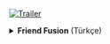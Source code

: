 [![Trailer](https://img.youtube.com/vi/VIDEO_ID/0.jpg)](https://www.youtube.com/watch?v=1pF_iDZWcmU)

<details>
<summary><strong>Friend Fusion</strong> (Türkçe)</summary>
Hoşgeldiniz.

# Proje Açıklaması

Bu proje, kullanıcıların gerçek zamanlı sohbet edebileceği ve içerik paylaşımında bulunabileceği bir platform sunmaktadır. Kullanıcılar, paylaşım yaptıkları gönderilere yorum yapabilir ve bu yorumlara yanıt verebilirler. **Media** sekmesi altında tüm kullanıcıların paylaştığı gönderileri görebilirken, kullanıcı avatarlarına tıklayarak o kullanıcıların profillerini ziyaret edebilirler. **Meeting** sekmesinde ise yeni odalar oluşturup mevcut odalara katılarak sohbet yapma imkanı bulunmaktadır.

## Ana Özellikler
- **Kullanıcı Profili**: Kullanıcılar, üst kısımdaki avatarlarına tıklayarak açılan menüde kendi profillerine, ayarlarına gidebilir veya sistemden çıkış yapabilirler.
- **Gerçek Zamanlı İletişim**: Meeting sayfasına giderek anlık sohbet odaları oluşturabilir, mevcut odalara katılabilir ve diğer kullanıcılarla iletişim kurabilirler.
- **Post Paylaşımı**: Kullanıcılar, gönderi paylaşıp bunlara yorum yapabilir ve diğer kullanıcıların paylaşımlarını görüntüleyebilirler.

### Back-End 
**api-be**, NestJS tabanlı bir API sunmaktadır. Bu API aşağıdaki özellikleri içermektedir:
- **JWT ve 2FA**: Kullanıcı kimlik doğrulaması ve iki faktörlü kimlik doğrulama desteği.
- **Custom Error Handling**: Özel hata yakala sistemi ile kullanıcı deneyimi ve projenin geliştirilebilirliği artırılmıştır.
- **Redis Cache Sistemi**: Performans iyileştirmeleri için Redis kullanılmaktadır. Verify token kullanıcılara özel mail key and token olarak redis üzerinde tutulmaktadır.
- **AWS S3**: Görsel içeriklerin bulutta saklanması için AWS S3 entegrasyonu.
- **Güvenlik**: Tüm endpointlerde guard kullanılarak erişim güvenliği sağlanmıştır.
- **Loglama**: Tüm istekler ve hata durumları için loglama yapılmaktadır. Logs klasörü altından buna ulaşabilirsiniz.
- **Veritabanı**: Prisma ORM kullanılarak Neon Console üzerinden veritabanı bağlantıları sağlanmaktadır.
- **Mailer**: Nodemailer sayesinde 2FA kısmında kullanıcılara kayıt olabilmeleri için gerekli 4 haneli kodu gönderebilme imkanı sağlamaktadır.

```typescript
import { Injectable } from '@nestjs/common';
import * as nodemailer from 'nodemailer';

@Injectable()
export class MailerService {

    private transporter;

    constructor() {
        this.transporter = nodemailer.createTransport({
            service: 'gmail',
            auth: {
                user: 'your-gmail',
                pass: 'your-pass-2fa',
            },
        });
    }

    async sendMail(to: string, subject: string, text: string) {
        const mailOptions = {
            from: 'your-gmail',
            to,
            subject,
            text,
        };

        const info = await this.transporter.sendMail(mailOptions);
    }
}
```

API bağlantılarını gerçekleştirmek için **api-be** dizinine bir `.env` dosyası eklemeniz gerekmektedir. Aşağıda örnek bir `.env` dosyası bulunmaktadır:

```
DATABASE_URL="your-database-connection-string"

AWS_ACCESS_KEY_ID=your-aws-key
AWS_SECRET_ACCESS_KEY=your-aws-secret-key
AWS_S3_REGION=your-aws-region
AWS_S3_BUCKET_NAME=your-aws-s3-bucket-name

REDIS_HOST="redis"
REDIS_PORT="6379"
```


### Front-End 
**app-fe**, ReactJS ve Vite kullanılarak geliştirilmiş bir ön yüz uygulamasıdır. Aşağıdaki kütüphaneler kullanılmaktadır:
- **Lottie Animasyonları**: Kullanıcı deneyimini zenginleştiren animasyonlar.
- **Redux Toolkit**: Durum yönetimi için Redux kullanımı.
- **Axios**: API ile iletişim için Axios kullanılmaktadır.
- **Material UI**: Kullanıcı arayüzü bileşenleri için Material UI.
- **React Router DOM**: Sayfalar arası yönlendirme ve guard kontrolleri.

Router konfigürasyonları sayesinde, kullanıcı giriş yapmadığında otomatik yönlendirme yapılmakta; giriş yapmış kullanıcıların girebildiği sayfalara erişim kısıtlanmaktadır. Kullanıcılar, register veya login işlemi yaptıklarında verileri cookie olarak kaydedilir ve 7 gün boyunca tutulur. Access token geçerliliği sona erdiğinde, kullanıcı oturum zaman aşımına uğradığı bilgisi alır ve login sayfasına yönlendirilir.

### Socket Server
**Server** repository'si, NestJS ile Socket.IO sunucusunu barındırmaktadır. **app-fe** ve **server** arasında iletişim sağlanmaktadır. Kullanıcılar, **meeting** sayfasına girdiklerinde lobby'e giriş yapar ve bilgiler sunucuya iletilir. Burada tüm bilgiler tutulmakta, oda oluşturma ve odalara katılma işlemleri gerçekleştirilebilmektedir.

## Port Yapılandırmaları
- **api-be**: 3000 
- **app-fe**: 5173 
- **server**: 4000 
- **Redis**: 6380 

Docker-Compose-Yaml üzerinde Redis için port binding yapılmaktadır.


## Docker Compose Yaml Dosyası

```
services:
  api-be:
    build:
      context: ./api-be
      target: development
    container_name: api-be
    ports:
      - "3000:3000"
    depends_on:
      - redis
      - rabbitmq
    networks:
      - backend 
    volumes:
      - ./api-be:/app

  socket-server:
    build:
      context: ./server
    container_name: socket-server
    ports:
      - "4000:4000"
    networks:
      - backend

  app-fe:
    build:
      context: ./app-fe
    container_name: app-fe
    ports:
      - "5173:5173"
    depends_on:
      - api-be
    networks:
      - backend

  redis:
    image: "redis:6.2-alpine"
    container_name: redis
    restart: always
    ports:
      - "6379:6379"
    command: redis-server  --save 20 1 --loglevel warning
    volumes:
      - redis:/data
    networks:
      - backend

  rabbitmq:
    image: "rabbitmq:3-management"
    container_name: rabbitmq
    ports:
      - "5672:5672"
      - "15672:15672"
    volumes:
      - rabbitmq_data:/var/lib/rabbitmq
    networks:
      - backend

volumes:
  redis:
  rabbitmq_data:

networks:
  backend:
    name: backend
    driver: bridge
```
</details>